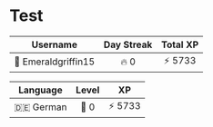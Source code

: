 # Test

<!--START_SECTION:duolingoStats-->
<!-- Automatically generated with https://github.com/centrumek/duolingo-readme-stats-->

| Username | Day Streak | Total XP |
|:---:|:---:|:---:|
| 👤 Emeraldgriffin15 | 🔥 0 | ⚡ 5733 |

| Language | Level | XP |
|:---:|:---:|:---:|
| 🇩🇪 German | 👑 0 | ⚡ 5733 |

<!--END_SECTION:duolingoStats-->
